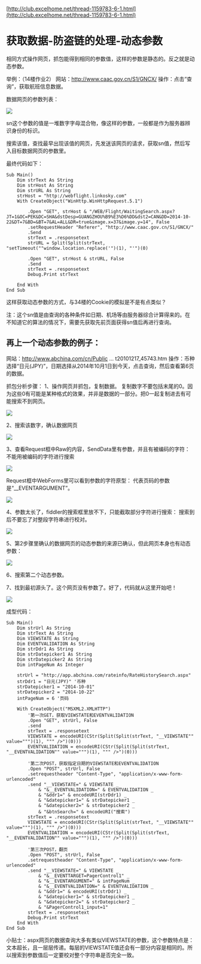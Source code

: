 [http://club.excelhome.net/thread-1159783-6-1.html](http://club.excelhome.net/thread-1159783-6-1.html)

# 获取数据-防盗链的处理-动态参数 #

相同方式操作网页，抓包能得到相同的参数值，这样的参数是静态的。反之就是动态参数。

举例：（14楼作业2）
网站：http://www.caac.gov.cn/S1/GNCX/
操作：点击“查询”，获取航班信息数据。

数据网页的参数列表：

![](http://files.c.excelhome.net/forum/201410/22/164522cmzilaj3lkm4tluo.png)

sn这个参数的值是一堆数字字母混合物，像这样的参数，一般都是作为服务器辨识身份的标识。

搜索该值，查找最早出现该值的网页，先发送该网页的请求，获取sn值，然后写入目标数据网页的参数里。

最终代码如下：

	Sub Main()
	    Dim strText As String
	    Dim strHost As String
	    Dim strURL As String
	    strHost = "http://webflight.linkosky.com"
	    With CreateObject("WinHttp.WinHttpRequest.5.1")
	        
	        .Open "GET", strHost & "/WEB/Flight/WaitingSearch.aspx?JT=1&OC=PEK&DC=SHA&dstDesp=GUANGZHOU%B9%E3%D6%DD&dst2=CAN&DD=2014-10-22&DT=7&BD=&BT=7&AL=ALL&DR=true&image.x=37&image.y=14", False
	        .setRequestHeader "Referer", "http://www.caac.gov.cn/S1/GNCX/"
	        .Send
	        strText = .responsetext
	        strURL = Split(Split(strText, "setTimeout(""window.location.replace('")(1), "'")(0)
	        
	        .Open "GET", strHost & strURL, False
	        .Send
	        strText = .responsetext
	        Debug.Print strText
	        
	    End With
	End Sub

这样获取动态参数的方式，与34楼的Cookie的模拟是不是有点类似？

注：这个sn值是由查询的各种条件如日期、机场等由服务器综合计算得来的。在不知道它的算法的情况下，需要先获取先前页面获得sn值后再进行查询。

## 再上一个动态参数的例子： ##

网站：http://www.abchina.com/cn/Public ... t20101217_45743.htm
操作：币种选择“日元(JPY)”，日期选择从2014年10月1日到今天，点击查询，然后查看第6页的数据。

抓包分析步骤：
1、操作网页并抓包，复制数据。
复制数字不要包括末尾的0。因为这些0有可能是某种格式的效果，并非是数据的一部分。把0一起复制进去有可能搜索不到网页。

![](http://files.c.excelhome.net/forum/201410/22/234418w5nxn1kr1rxw161k.png)

2、搜索该数字，确认数据网页

![](http://files.c.excelhome.net/forum/201410/22/234418p52p1o64zg1ctg42.png)

3、查看Request框中Raw的内容，SendData里有参数，并且有被编码的字符：
不能用被编码的字符进行搜索

![](http://files.c.excelhome.net/forum/201410/22/234418if4q8zdzn533455y.png)

Request框中WebForms里可以看到参数的字符原型：
代表页码的参数是“__EVENTARGUMENT”。

![](http://files.c.excelhome.net/forum/201410/22/23441847hliwzu3z32q2dg.png)

4、参数太长了，fiddler的搜索框里放不下，只能截取部分字符进行搜索：
搜索到后不要忘了对整段字符串进行校对。

![](http://files.c.excelhome.net/forum/201410/22/234419bvz9ll8p89sbj9lb.png)

5、第2步骤里确认的数据网页的动态参数的来源已确认，但此网页本身也有动态参数：

![](http://files.c.excelhome.net/forum/201410/22/234419pbdb4en2dzvrpr4h.png)

6、搜索第二个动态参数。

7、找到最初源头了。这个网页没有参数了。好了，代码就从这里开始吧！

![](http://files.c.excelhome.net/forum/201410/22/234417rz50l59ts8050lsy.png)

成型代码：

	Sub Main()
	    Dim strUrl As String
	    Dim strText As String
	    Dim VIEWSTATE As String
	    Dim EVENTVALIDATION As String
	    Dim strDdr1 As String
	    Dim strDatepicker1 As String
	    Dim strDatepicker2 As String
	    Dim intPageNum As Integer
	    
	    strUrl = "http://app.abchina.com/rateinfo/RateHistorySearch.aspx"
	    strDdr1 = "日元(JPY)" '币种
	    strDatepicker1 = "2014-10-01"
	    strDatepicker2 = "2014-10-22"
	    intPageNum = 6 '页码
	    
	    With CreateObject("MSXML2.XMLHTTP")
	        '第一次GET，获取VIEWSTATE和EVENTVALIDATION
	        .Open "GET", strUrl, False
	        .send
	        strText = .responsetext
	        VIEWSTATE = encodeURI(CStr(Split(Split(strText, "__VIEWSTATE"" value=""")(1), """ />")(0)))
	        EVENTVALIDATION = encodeURI(CStr(Split(Split(strText, "__EVENTVALIDATION"" value=""")(1), """ />")(0)))
	        
	        '第二次POST，获取指定日期的VIEWSTATE和EVENTVALIDATION
	        .Open "POST", strUrl, False
	        .setrequestheader "Content-Type", "application/x-www-form-urlencoded"
	        .send "__VIEWSTATE=" & VIEWSTATE _
	            & "&__EVENTVALIDATION=" & EVENTVALIDATION _
	            & "&ddr1=" & encodeURI(strDdr1) _
	            & "&datepicker1=" & strDatepicker1 _
	            & "&datepicker2=" & strDatepicker2 _
	            & "&btnSearch=" & encodeURI("搜索")
	        strText = .responsetext
	        VIEWSTATE = encodeURI(CStr(Split(Split(strText, "__VIEWSTATE"" value=""")(1), """ />")(0)))
	        EVENTVALIDATION = encodeURI(CStr(Split(Split(strText, "__EVENTVALIDATION"" value=""")(1), """ />")(0)))
	        
	        '第三次POST，翻页
	        .Open "POST", strUrl, False
	        .setrequestheader "Content-Type", "application/x-www-form-urlencoded"
	        .send "__VIEWSTATE=" & VIEWSTATE _
	            & "&__EVENTTARGET=PagerControl1" _
	            & "&__EVENTARGUMENT=" & intPageNum _
	            & "&__EVENTVALIDATION=" & EVENTVALIDATION _
	            & "&ddr1=" & encodeURI(strDdr1) _
	            & "&datepicker1=" & strDatepicker1 _
	            & "&datepicker2=" & strDatepicker2 _
	            & "&PagerControl1_input=1"
	        strText = .responsetext
	        Debug.Print strText
	    End With
	End Sub


小贴士：aspx网页的数据查询大多有类似VIEWSTATE的参数，这个参数特点是：文本超长，且一层层传递。每层的VIEWSTATE值还会有一部分内容是相同的。所以搜索到参数值后一定要校对整个字符串是否完全一致。